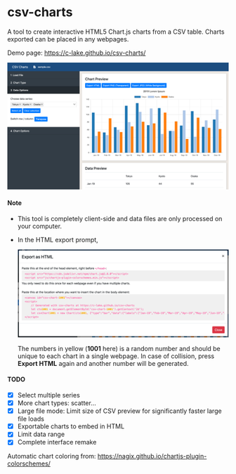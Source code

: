 # csv-charts
A tool to create interactive HTML5 Chart.js charts from a CSV table.
Charts exported can be placed in any webpages.

Demo page: https://c-lake.github.io/csv-charts/

![](examples/screenshot.png)

#### Note

- This tool is completely client-side and data files are only processed on your computer.

- In the HTML export prompt,

  ![](examples/export.png)

  The numbers in yellow (**1001** here) is a random number and should be unique to each chart in a single webpage. In case of collision, press **Export HTML** again and another number will be generated.



#### TODO
- [x] Select multiple series
- [x] More chart types: scatter...
- [x] Large file mode: Limit size of CSV preview for significantly faster large file loads
- [x] Exportable charts to embed in HTML
- [x] Limit data range
- [x] Complete interface remake

Automatic chart coloring from: https://nagix.github.io/chartjs-plugin-colorschemes/